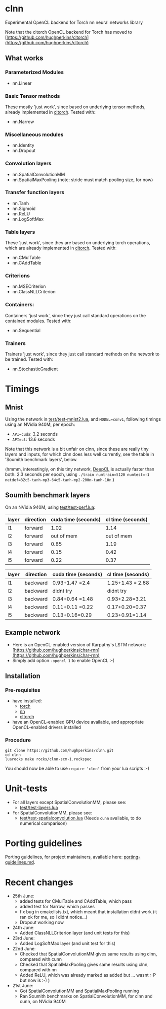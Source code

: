 # clnn

Experimental OpenCL backend for Torch nn neural networks library

Note that the cltorch OpenCL backend for Torch has moved to [https://github.com/hughperkins/cltorch](https://github.com/hughperkins/cltorch)

## What works

### Parameterized Modules
* nn.Linear

### Basic Tensor methods

These mostly 'just work', since based on underlying tensor methods, already implemented in [cltorch](https://github.com/hughperkins/cltorch).  Tested with:

* nn.Narrow

### Miscellaneous modules

* nn.Identity
* nn.Dropout

### Convolution layers

* nn.SpatialConvolutionMM
* nn.SpatialMaxPooling (note: stride must match pooling size, for now)

### Transfer function layers

* nn.Tanh
* nn.Sigmoid
* nn.ReLU
* nn.LogSoftMax

### Table layers

These 'just work', since they are based on underlying torch operations, which are already implemented in [cltorch](https://github.com/hughperkins/cltorch).  Tested with:
* nn.CMulTable
* nn.CAddTable

### Criterions

* nn.MSECriterion
* nn.ClassNLLCriterion

### Containers:

Containers 'just work', since they just call standard operations on the contained modules.  Tested with:
* nn.Sequential

### Trainers

Trainers 'just work', since they just call standard methods on the network to be trained.  Tested with:
* nn.StochasticGradient

# Timings

## Mnist

Using the network in [test/test-mnist2.lua](test/test-mnist2.lua), and `MODEL=conv1`, following timings using an NVidia 940M, per epoch:
* `API=cuda`: 3.2 seconds
* `API=cl`: 13.6 seconds

Note that this network is a bit unfair on clnn, since these are really tiny layers and inputs, for which clnn does less well currently, see the table in 'Soumith benchmark layers', below.

(hmmm, interestingly, on this tiny network, [DeepCL](https://github.com/hughperkins/DeepCL) is actually faster than both.  2.3 seconds per epoch, using `./train numtrain=5120 numtest=-1 netdef=32c5-tanh-mp3-64c5-tanh-mp2-200n-tanh-10n`.)

## Soumith benchmark layers

On an NVidia 940M, using [test/test-perf.lua](test/test-perf.lua):

| layer | direction | cuda time (seconds) | cl time (seconds) |
|-------|-----------|---------------------|----------------|
| l1    | forward   | 1.02               | 1.14    |
| l2    | forward   | out of mem          | out of mem     |
| l3    | forward   | 0.85                | 1.19 |
| l4    | forward   | 0.15                | 0.42 |
| l5    | forward   | 0.22                | 0.37 |

| layer | direction | cuda time (seconds) | cl time (seconds) |
|-------|-----------|---------------------|----------------|
| l1    | backward  | 0.93+1.47 =2.4              | 1.25+1.43 = 2.68    |
| l2    | backward   | didnt try          | didnt try    |
| l3    | backward   | 0.84+0.64 =1.48                | 0.93+2.28=3.21 |
| l4    | backward   | 0.11+0.11 =0.22               | 0.17+0.20=0.37 |
| l5    | backward   | 0.13+0.16=0.29                | 0.23+0.91=1.14 |

## Example network

* Here is an OpenCL-enabled version of Karpathy's LSTM network: [https://github.com/hughperkins/char-rnn](https://github.com/hughperkins/char-rnn)
* Simply add option `-opencl 1` to enable OpenCL :-)

## Installation

### Pre-requisites

* have installed:
  * [torch](https://github.com/torch/torch7)
  * [nn](https://github.com/torch/nn)
  * [cltorch](https://github.com/hughperkins/cltorch)
* have an OpenCL-enabled GPU device available, and appropriate OpenCL-enabled drivers installed

### Procedure

```
git clone https://github.com/hughperkins/clnn.git
cd clnn
luarocks make rocks/clnn-scm-1.rockspec
```

You should now be able to use `require 'clnn'` from your lua scripts :-)

# Unit-tests

* For all layers except SpatialConvolutionMM, please see:
  * [test/test-layers.lua](test/test-layers.lua)
* For SpatialConvolutionMM, please see:
  * [test/test-spatialconvolution.lua](test/test-spatialconvolution.lua) (Needs `cunn` available, to do numerical comparison)

# Porting guidelines

Porting guidelines, for project maintainers, available here: [porting-guidelines.md](doc/porting-guidelines.md).

# Recent changes

* 25th June:
  * added tests for CMulTable and CAddTable, which pass
  * added test for Narrow, which passes
  * fix bug in cmakelists.txt, which meant that installation didnt work (it ran ok for me, so I didnt notice...)
  * Dropout working now
* 24th June:
  * Added ClassNLLCriterion layer (and unit tests for this)
* 23rd June:
  * Added LogSoftMax layer (and unit test for this)
* 22nd June:
  * Checked that SpatialConvolutionMM gives same results using clnn, compared with cunn
  * Checked that SpatialMaxPooling gives same results using clnn, compared with nn
  * Added ReLU, which was already marked as added but ... wasnt :-P  but now is :-) )
* 21st June:
  * Got SpatialConvolutionMM and SpatialMaxPooling running
  * Ran Soumith benchmarks on SpatialConvolutionMM, for clnn and cunn, on NVidia 940M

